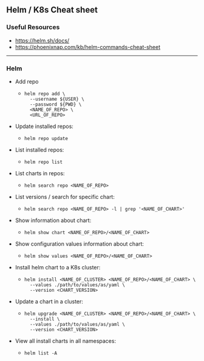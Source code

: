 ## Helm / K8s Cheat sheet

### Useful Resources

- https://helm.sh/docs/
- https://phoenixnap.com/kb/helm-commands-cheat-sheet

---

### Helm

- Add repo

  - ```
    helm repo add \
      --username ${USER} \
      --password ${PWD} \
      <NAME_OF_REPO> \
      <URL_OF_REPO>
    ```

- Update installed repos:

  - ```
    helm repo update
    ```

- List installed repos:

  - ```
    helm repo list
    ```

- List charts in repos:

  - ```
    helm search repo <NAME_OF_REPO>
    ```

- List versions / search for specific chart:

  - ```
    helm search repo <NAME_OF_REPO> -l | grep '<NAME_OF_CHART>'
    ```

- Show information about chart:

  - ```
    helm show chart <NAME_OF_REPO>/<NAME_OF_CHART>
    ```

- Show configuration values information about chart:

  - ```
    helm show values <NAME_OF_REPO>/<NAME_OF_CHART>
    ```

- Install helm chart to a K8s cluster:

  - ```
    helm install <NAME_OF_CLUSTER> <NAME_OF_REPO>/<NAME_OF_CHART> \
      --values ./path/to/values/as/yaml \
      --version <CHART_VERSION>
    ```

- Update a chart in a cluster:

  - ```
    helm upgrade <NAME_OF_CLUSTER> <NAME_OF_REPO>/<NAME_OF_CHART> \
      --install \
      --values ./path/to/values/as/yaml \
      --version <CHART_VERSION>
    ```

- View all install charts in all namespaces:
  - ```
    helm list -A
    ```
